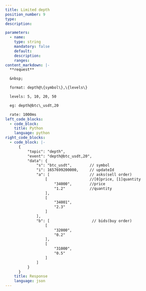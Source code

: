 ```yaml
---
title: Limited depth
position_number: 9
type:
description:

parameters:
  - name:
    type: string
    mandatory: false
    default:
    description:
    ranges:
content_markdown: |-
  **request**

  &nbsp;

  format: depth@\{symbol\},\{levels\}

  levels: 5, 10, 20, 50

  eg: depth@btc\_usdt,20

  rate: 1000ms
left_code_blocks:
  - code_block:
    title: Python
    language: python
right_code_blocks:
  - code_block: |-
      {
          "topic": "depth", 
          "event": "depth@btc_usdt,20", 
          "data": {
              "s": "btc_usdt",        // symbol
              "i": 1657699200000,     // updateId
              "a": [                  // asks(sell order)
                  [                   //[0]price, [1]quantity
                      "34000",        //price
                      "1.2"           //quantity 
                  ], 
                  [
                      "34001", 
                      "2.3"
                  ]
              ], 
              "b": [                   // bids(buy order)
                  [
                      "32000", 
                      "0.2"
                  ], 
                  [
                      "31000", 
                      "0.5"
                  ]
              ]
          }
      }
    title: Response
    language: json
---
```

